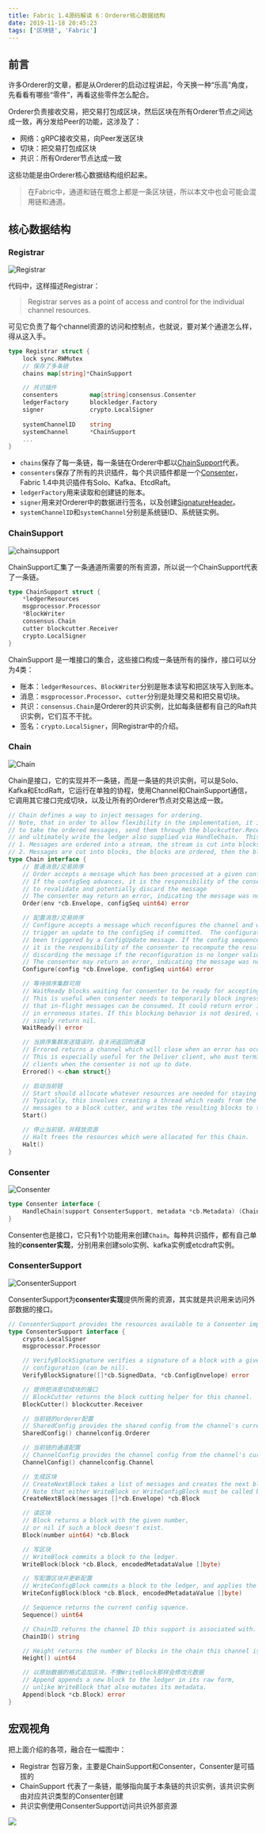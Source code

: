 ```yaml
---
title: Fabric 1.4源码解读 6：Orderer核心数据结构
date: 2019-11-18 20:45:23
tags: ['区块链', 'Fabric']
---
```



## 前言

许多Orderer的文章，都是从Orderer的启动过程讲起，今天换一种“乐高”角度，先看看有哪些“零件”，再看这些零件怎么配合。

Orderer负责接收交易，把交易打包成区块，然后区块在所有Orderer节点之间达成一致，再分发给Peer的功能，这涉及了：
- 网络：gRPC接收交易，向Peer发送区块
- 切块：把交易打包成区块
- 共识：所有Orderer节点达成一致

这些功能是由Orderer核心数据结构组织起来。

> 在Fabric中，通道和链在概念上都是一条区块链，所以本文中也会可能会混用链和通道。

## 核心数据结构

### Registrar

![Registrar](http://img.lessisbetter.site/2019-11-orderer-registrar.png)

代码中，这样描述Registrar：

> Registrar serves as a point of access and control for the individual channel resources.

可见它负责了每个channel资源的访问和控制点，也就说，要对某个通道怎么样，得从这入手。

```go
type Registrar struct {
	lock sync.RWMutex
	// 保存了多条链
	chains map[string]*ChainSupport

	// 共识插件
	consenters         map[string]consensus.Consenter
	ledgerFactory      blockledger.Factory
	signer             crypto.LocalSigner
    
	systemChannelID    string
	systemChannel      *ChainSupport
	...
}
```

- `chains`保存了每一条链，每一条链在Orderer中都以[ChainSupport](#ChainSupport)代表。
- `consenters`保存了所有的共识插件，每个共识插件都是一个[Consenter](#Consenter)，Fabric 1.4中共识插件有Solo、Kafka、EtcdRaft。
- `ledgerFactory`用来读取和创建链的账本。
- `signer`用来对Orderer中的数据进行签名，以及创建[SignatureHeader](http://lessisbetter.site/2019/11/10/how-fabric-verify-signatures/#解密SignatureHeader)。
- `systemChannelID`和`systemChannel`分别是系统链ID、系统链实例。



### ChainSupport

![chainsupport](http://img.lessisbetter.site/2019-11-orderer-chainsupport.png)

ChainSupport汇集了一条通道所需要的所有资源，所以说一个ChainSupport代表了一条链。

```go
type ChainSupport struct {
	*ledgerResources
	msgprocessor.Processor
	*BlockWriter
	consensus.Chain
	cutter blockcutter.Receiver
	crypto.LocalSigner
}
```

ChainSupport 是一堆接口的集合，这些接口构成一条链所有的操作，接口可以分为4类：
- 账本：`ledgerResources`、`BlockWriter`分别是账本读写和把区块写入到账本。
- 消息：`msgprocessor.Processor`、`cutter`分别是处理交易和把交易切块。
- 共识：`consensus.Chain`是Orderer的共识实例，比如每条链都有自己的Raft共识实例，它们互不干扰。
- 签名：`crypto.LocalSigner`，同Registrar中的介绍。

### Chain

![Chain](http://img.lessisbetter.site/2019-11-orderer-chain.png)

Chain是接口，它的实现并不一条链，而是一条链的共识实例，可以是Solo、Kafka和EtcdRaft，它运行在单独的协程，使用Channel和ChainSupport通信，它调用其它接口完成切块，以及让所有的Orderer节点对交易达成一致。

```go
// Chain defines a way to inject messages for ordering.
// Note, that in order to allow flexibility in the implementation, it is the responsibility of the implementer
// to take the ordered messages, send them through the blockcutter.Receiver supplied via HandleChain to cut blocks,
// and ultimately write the ledger also supplied via HandleChain.  This design allows for two primary flows
// 1. Messages are ordered into a stream, the stream is cut into blocks, the blocks are committed (solo, kafka)
// 2. Messages are cut into blocks, the blocks are ordered, then the blocks are committed (sbft)
type Chain interface {
	// 普通消息/交易排序
	// Order accepts a message which has been processed at a given configSeq.
	// If the configSeq advances, it is the responsibility of the consenter
	// to revalidate and potentially discard the message
	// The consenter may return an error, indicating the message was not accepted
	Order(env *cb.Envelope, configSeq uint64) error

	// 配置消息/交易排序
	// Configure accepts a message which reconfigures the channel and will
	// trigger an update to the configSeq if committed.  The configuration must have
	// been triggered by a ConfigUpdate message. If the config sequence advances,
	// it is the responsibility of the consenter to recompute the resulting config,
	// discarding the message if the reconfiguration is no longer valid.
	// The consenter may return an error, indicating the message was not accepted
	Configure(config *cb.Envelope, configSeq uint64) error

	// 等待排序集群可用
	// WaitReady blocks waiting for consenter to be ready for accepting new messages.
	// This is useful when consenter needs to temporarily block ingress messages so
	// that in-flight messages can be consumed. It could return error if consenter is
	// in erroneous states. If this blocking behavior is not desired, consenter could
	// simply return nil.
	WaitReady() error

	// 当排序集群发送错误时，会关闭返回的通道
	// Errored returns a channel which will close when an error has occurred.
	// This is especially useful for the Deliver client, who must terminate waiting
	// clients when the consenter is not up to date.
	Errored() <-chan struct{}

	// 启动当前链
	// Start should allocate whatever resources are needed for staying up to date with the chain.
	// Typically, this involves creating a thread which reads from the ordering source, passes those
	// messages to a block cutter, and writes the resulting blocks to the ledger.
	Start()

	// 停止当前链，并释放资源
	// Halt frees the resources which were allocated for this Chain.
	Halt()
}
```

### Consenter

![Consenter](http://img.lessisbetter.site/2019-11-orderer-consenter.png)


```go
type Consenter interface {
	HandleChain(support ConsenterSupport, metadata *cb.Metadata) (Chain, error)
}
```

Consenter也是接口，它只有1个功能用来创建`Chain`。每种共识插件，都有自己单独的**consenter实现**，分别用来创建solo实例、kafka实例或etcdraft实例。

### ConsenterSupport

![ConsenterSupport](http://img.lessisbetter.site/2019-11-orderer-consentersupport.png)

ConsenterSupport为**consenter实现**提供所需的资源，其实就是共识用来访问外部数据的接口。

```go
// ConsenterSupport provides the resources available to a Consenter implementation.
type ConsenterSupport interface {
	crypto.LocalSigner
	msgprocessor.Processor

	// VerifyBlockSignature verifies a signature of a block with a given optional
	// configuration (can be nil).
	VerifyBlockSignature([]*cb.SignedData, *cb.ConfigEnvelope) error

	// 提供把消息切成块的接口
	// BlockCutter returns the block cutting helper for this channel.
	BlockCutter() blockcutter.Receiver

	// 当前链的orderer配置
	// SharedConfig provides the shared config from the channel's current config block.
	SharedConfig() channelconfig.Orderer

	// 当前链的通道配置
	// ChannelConfig provides the channel config from the channel's current config block.
	ChannelConfig() channelconfig.Channel

	// 生成区块
	// CreateNextBlock takes a list of messages and creates the next block based on the block with highest block number committed to the ledger
	// Note that either WriteBlock or WriteConfigBlock must be called before invoking this method a second time.
	CreateNextBlock(messages []*cb.Envelope) *cb.Block

	// 读区块
	// Block returns a block with the given number,
	// or nil if such a block doesn't exist.
	Block(number uint64) *cb.Block

	// 写区块
	// WriteBlock commits a block to the ledger.
	WriteBlock(block *cb.Block, encodedMetadataValue []byte)

	// 写配置区块并更新配置
	// WriteConfigBlock commits a block to the ledger, and applies the config update inside.
	WriteConfigBlock(block *cb.Block, encodedMetadataValue []byte)

	// Sequence returns the current config squence.
	Sequence() uint64

	// ChainID returns the channel ID this support is associated with.
	ChainID() string

	// Height returns the number of blocks in the chain this channel is associated with.
	Height() uint64

	// 以原始数据的格式追加区块，不像WriteBlock那样会修改元数据
	// Append appends a new block to the ledger in its raw form,
	// unlike WriteBlock that also mutates its metadata.
	Append(block *cb.Block) error
}
```

## 宏观视角

把上面介绍的各项，融合在一幅图中：
- Registrar 包容万象，主要是ChainSupport和Consenter，Consenter是可插拔的
- ChainSupport 代表了一条链，能够指向属于本条链的共识实例，该共识实例由对应共识类型的Consenter创建
- 共识实例使用ConsenterSupport访问共识外部资源

![](http://img.lessisbetter.site/2019-11-core-struct-of-orderer.png)

